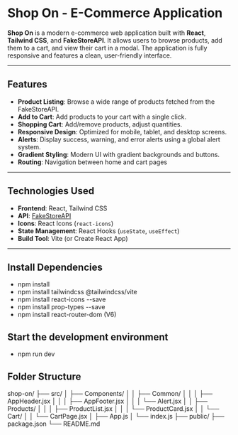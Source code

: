 
# Shop On - E-Commerce Application


**Shop On** is a modern e-commerce web application built with **React**, **Tailwind CSS**, and **FakeStoreAPI**. It allows users to browse products, add them to a cart, and view their cart in a modal. The application is fully responsive and features a clean, user-friendly interface.

---

## Features

- **Product Listing**: Browse a wide range of products fetched from the FakeStoreAPI.
- **Add to Cart**: Add products to your cart with a single click.
- **Shopping Cart**: Add/remove products, adjust quantities.
- **Responsive Design**: Optimized for mobile, tablet, and desktop screens.
- **Alerts**: Display success, warning, and error alerts using a global alert system.
- **Gradient Styling**: Modern UI with gradient backgrounds and buttons.
- **Routing**: Navigation between home and cart pages

---

## Technologies Used

- **Frontend**: React, Tailwind CSS
- **API**: [FakeStoreAPI](https://fakestoreapi.com)
- **Icons**: React Icons (`react-icons`)
- **State Management**: React Hooks (`useState`, `useEffect`)
- **Build Tool**: Vite (or Create React App)

---
## Install Dependencies
- npm install 
- npm install tailwindcss @tailwindcss/vite
- npm install react-icons --save 
- npm install prop-types --save
- npm install react-router-dom (V6)


## Start the development environment
- npm run dev


## Folder Structure
shop-on/
├── src/
│   ├── Components/
│   │   ├── Common/
│   │   │   ├── AppHeader.jsx
│   │   │   ├── AppFooter.jsx
│   │   │   └── Alert.jsx
│   │   ├── Products/
│   │   │   ├── ProductList.jsx
│   │   │   └── ProductCard.jsx
│   │   └── Cart/
│   │       └── CartPage.jsx
│   ├── App.js
│   └── index.js
├── public/
├── package.json
└── README.md
